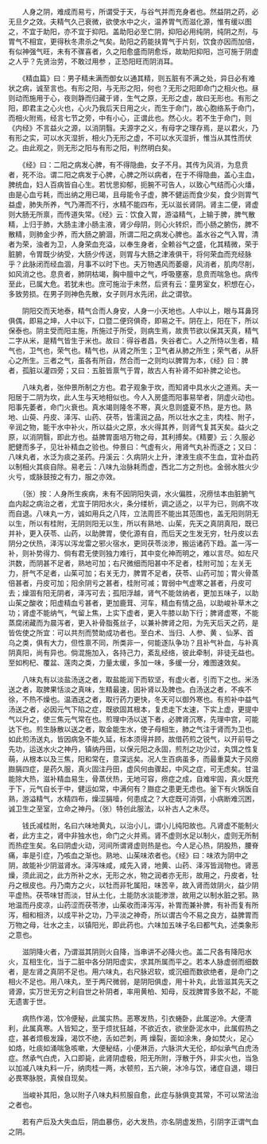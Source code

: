 <!-- { "loadSidebar": true } -->
　　人身之阴，难成而易亏，所谓受于天，与谷气并而充身者也。然益阴之药，必无旦夕之效。夫精气久己衰微，欲使水中之火，温养胃气而滋化源，惟有缓以图之，不宜于助阳，亦不宜于抑阳。盖助阳必至亡阴，抑阳必用纯阴，纯阴之剂，与胃气不相宜，更得秋冬肃杀之气矣。助阳之药能扶胃气于片刻，饮食亦因而加倍，有似神强气旺，未有不骤喜者，久之阳愈盛而阴愈烁，故助阳抑阳，岂可施于阴虚之人乎？先贤治劳，不敢过用参 ，正恐阳旺而阴消耳。

　　《精血篇》曰：男子精未满而御女以通其精，则五脏有不满之处，异日必有难状之病，诚至言也。有形之阳，与无形之阳，何也？无形之阳即命门之相火也。昼则动而施用于心，夜则静而归藏于肾，生气之原，无形之虚，故曰无形也。有形之阳，即君主之心火也，心火乃我后天日用之火，而生于命门，故心胞络系于命门，而相火附焉，经言七节之旁，中有小心，正谓此也。然心火。若不生于命门，则《内经》不言益火之源，以消阴翳。夫源字之义，有母字之理存焉，是以君火，乃有形之实，可以水灭湿折，相火乃无形之虚，不可以水灭湿折，惟当从其性而伏之。由此观之，则无形之阳与有形之阳，判然明白矣。

　　《经》曰：二阳之病发心脾，有不得隐曲，女子不月。其传为风消，为息贲者，死不治。谓二阳之病发于心脾，心脾之所以病者，在于不得隐曲，盖心主血，脾统血，妇人百病皆自心生。若忧思抑郁，扼腕不可告人，以致心气结而心火燔，由是心血亏耗，而出纳之用已竭，且母能令子虚，脾不健运而食少矣，食少则胃气益虚，肺失所养，气乃滞而不行，水精不能四布，无以滋长肾阴。肾主二便，肾虚则大肠无所禀，而传道失常。《经》云：饮食入胃，游溢精气，上输于脾，脾气散精，上归于肺，大肠主津小肠主液，肾少母阴，则心火转炽，而小肠之腑伤，脾不散精，则肺金少养，而大肠之腑涸，所谓二阳之病发心脾也。盖水谷之气入胃，清者为荣，浊者为卫，人身荣血充溢，以奉生身者，全赖谷气之盛，化其精微，荣于脏腑，令胃既少纳受，大肠少传送，则胃与大肠之津液俱干，将何荣血而充经脉乎？此脉闭而经血涸，月事不以时下也。夫万物遇风而萎瘪，风消者，肌肉尽削，如风消之也。息贲者，肺阴枯竭，胸中膻中之气，呼吸壅塞，息贲而喘急也。病传至此，已属大危。若犹未也。庶可施治于未然，后贤有云：童男室女，积想在心，多致劳损。在男子则神色先散，女子则月水先闭，此之谓欤。

　　阴阳交而天地泰，精气合而人身安，人身一小天地也。人中以上，眼与耳鼻窍俱偶，即易之坤，人中以下，口暨二便窍俱奇，即易之干。阴在上，阳在下，所以保泰也。阴主受而阳主施，所施过于所受，则病生焉，故贵节欲以保其天真，精气二字从米，是精气皆生于米也。故曰：得谷者昌，失谷者亡。人之所恃以生者，精气也，卫气也，荣气也。精气也，从肾之所生；卫气者从肺之所生；荣气者，从肝心之所生。三者之气，虽各有所自，然合而一之则均以脾胃为本，《经》曰：脾者，孤脏以灌四旁；又曰：五脏皆禀气于胃，故古人有补肾不如补脾之论也。

　　八味丸者，张仲景所制之方也。君子观象于坎，而知肾中具水火之道焉。夫一阳居于二阴为坎，此人生与天地相似也。今人入房盛而阳事易举者，阴虚火动也。阳事先萎者，命门火衰也。真水竭则隆冬不寒，真火息则盛夏不热，是方也。熟地、山萸、丹皮、泽泻、山药、茯苓，皆濡润之品，所以壮水之主，肉桂、附子，辛润之物，能干水中补火，所以益火之原，水火得其养，则肾气复其天矣。益火之原，以消阴翳，即此方也。益脾胃面培万物之母，其利搏矣。《精要》云：久服必肥健而多子，见壮补精血之验也。仲景曰：气虚有火，用肾气丸补而逐之；又曰：八味丸者，水泛为痰之圣药。丹溪云：久病阴火上升，津液生痰不生血，宜补血药以制相火其痰自除。易老云：八味九治脉耗而虚，西北二方之剂也。金弱水胜火少火亏，或脉鼓按之有力，服之亦效。

　　（张）按：人身所生疾病，未有不因阴阳失调，水火偏胜，况痨怯本由脏腑气血内起之病治之者，尤宜于阴阳水火，条分缕析，调之适之，以平为已，则病不攻而自退。八味丸一方，诚如用兵之八阵，立法周匝不能出其范围也，盖无阳则阴无以生，所以有桂附，无阴则阳无以生，所以有熟地、山茱，先天之真阴真阳，既已并补，更入茯苓、山药，以助脾胃，使化源有自，而后天之生发无穷，牡丹皮以去阴分之伏热，泽泻以泻龙雷之邪火宿水，更同茯苓淡渗，搬运诸药下趋。盖一泻一补，则补势得力、倘有君无使则独力难行，其中变化神而明之，难以言尽。如左尺洪数，而阴甚不足者，熟地可加；右尺微细而阳甚中不足者，桂附可加；左关无力，肝气不足者，山茱可加；右关无力，脾胃不足者，茯苓、山药可加；胃火骨蒸倍甚者，丹皮可加；阳余阴亏之甚者，桂附可减；胃弱中气虚寒之甚者，丹皮可去；燥涸有阳无阴者，泽泻可去；孤阳浮越，肾气不能敛纳者，更加五味子，以助山茱之酸收；阳虚精血亏甚者，更加鹿茸、河车，精血有情之品，以助峻补草木之功；肾虚不能纳气，气留上焦，上实下虚者，更入牛膝以助下行；脾肾虚寒，不能蒸腐闭藏而为晨泻者，更入补骨脂菟丝子，以兼补脾肾之阳，为先天后天之药，是皆佐使之所宜：可以共剂而赞助成功者也。至白术、当归、人参、黄 、仙茅、首乌之类，俱有大力，但性禀不同，所类非一，何能逐队争功？且补气补血，与补真阴真阳，尚有异也。倘混施加入，各持己力，紊乱经络，彼此牵制，非徒无益也。至如枸杞、覆盆、莲肉之类，力量太缓，多加一味，多缓一分，难图速效矣。

　　八味丸有以淡盐汤送之者，取盐能润下而软坚，有虚火者，引而下之也。米汤送之者，取脾果恬淡之真味，生精最速，因补肾以及脾也。白汤送之者，不疾不徐，不热不燥也。温酒送之者，取行药力更快，冬天可以御外寒也。有煎补中益气汤送之者，必因元气下陷之症，既欲固其根本，复虑走下太速，下实上虚，更提中气以升之，使三焦元气常在也。煎理中汤以送下者，必脾肾沉寒，先理中宫，可能达下也。煎生脉散以送之者，取金能生水，使子母相生，肺之气注于肾而为卫也。如此煎汤送丸，皆因病急不能久延，标本须得并顾，故借药煎之锐气，以开前导之先功，运送水火之神丹，镇纳丹田，以保元阳之永固，煎剂之功少过，丸饵之性复萌，从根本以及三焦，阳和常在，意深远矣。况人生百病虽多，而最重莫大于风痨臌膈四症，是药久服，真火固注丹田，虚风何由骤起，中风之症，可无虑矣。甘温能除大热，滋补精血易生，骨蒸伏热，无地可容，痨症之成，自难牢固，真火既充于下，元气自长于中，健运如常，中满何有？臌症之患更无虑也。釜下有火锅饭自熟，游溢精气，水精四布，燥涩膈噎，何患成之？大症既可消弭，小病断难沉困，诚卫生之至室，立命之神丹。（张）特创此服法，以补古人之未尽。

　　钱氏减桂附，名曰六味地黄丸，以治小儿，谓小儿纯阳故也。凡肾虚不能制火者，此方主之，肾中非独水也，命门之火并焉。肾不虚则水足以制火，虚则无所制而热症生矣。名曰阴虚火动，河间所谓肾虚则热是也。今人足心热，阴股热，腰脊痛，率是引症，乃咳血之渐也。熟地、山茱味浓者也。《经》曰：味浓为阴中之阴，故能补少阴滋肾水。泽泻味咸，咸先入肾，地黄、山药、泽泻皆润物也。肾恶燥，须此润之，此方所补之水，无形之水，物之润者亦无形，故用之，丹皮者，牡丹之根皮也。丹乃南方之火，以牡而非牝属阳，味苦辛，故入肾而敛阴火，益少阴平虚热。茯苓味甘而淡，甘从土化，土能防水淡能渗泄，故用之以制水脏之邪。熟地温而丹皮凉，山药涩而茯苓渗，山茱收而泽泻泻，补胃而兼补脾，有补而复有所泻，相和相济，以成平补之功，乃平淡之神奇，所以谓古今不易之良方，益脾胃而万物之母，壮水之主，以镇阳光，即此药也。六味加五味子名曰都气丸，述类象形之意也。

　　滋阴降火者，乃谓滋其阴则火自降，当串讲不必降火也。盖二尺各有降阳水火，互相生化，当于二脏中各分阴阳虚实，求其所属而平之。若本人脉虚弱而细数者，是左肾之真阴不足也。用六味丸，右尺脉迟软，或沉细而数欲绝者，是命门之相火不足也。用八味丸，至于两尺微弱，是阴阳俱虚，用十补丸，此皆滋其先天之肾源，实万世无穷之利自世之补阴者，率用黄柏、知母，反戕脾胃多致不起，不能无遗害于世。

　　病热作渴，饮冷便秘，此属实热。恶寒发热，引衣蜷卧，此属逆冷。大便清利，此属真寒。人皆知之，至于烦扰狂越，不欲近衣，欲坐卧泥水中，此属假热之症，甚者烦极发躁，渴饮不绝，舌如芒刺，两 燥裂，面如涂朱，身如焚火，足心如烙，吐痰如涌喘急咳嗽，大便秘结，小便淋沥，六脉洪大无伦，却似承气白虎汤症。然承气白虎，入口即毙，此肾阴虚极，阳无所附，浮散于外，非实火也，当急以加减八味丸料一斤，纳肉桂一两，水顿煎，五六碗，冰冷与饮，诸症自退，翊日必畏寒脉脱，真候自现矣。

　　当峻补其阳，急以附子八味丸料煎服自愈，此症与脉俱变其常，不可以常法治之者也。

　　若有产后及大失血后，阴血暴伤，必大发热，亦名阴虚发热，引阴字正谓气血之阴。

